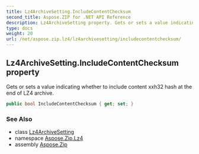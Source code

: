 ```yaml
---
title: Lz4ArchiveSetting.IncludeContentChecksum
second_title: Aspose.ZIP for .NET API Reference
description: Lz4ArchiveSetting property. Gets or sets a value indicating whether to include content xxh32 hash at the end of LZ4 archive
type: docs
weight: 20
url: /net/aspose.zip.lz4/lz4archivesetting/includecontentchecksum/
---
```

## Lz4ArchiveSetting.IncludeContentChecksum property

Gets or sets a value indicating whether to include content xxh32 hash at the end of LZ4 archive.

```csharp
public bool IncludeContentChecksum { get; set; }
```

### See Also

* class [Lz4ArchiveSetting](../)
* namespace [Aspose.Zip.Lz4](../../lz4archivesetting/)
* assembly [Aspose.Zip](../../../)


